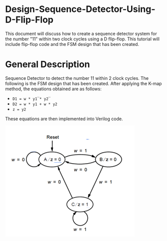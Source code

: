 # Design-Sequence-Detector-Using-D-Flip-Flop
This document will discuss how to create a sequence detector system for the number "11" within two clock cycles using a D flip-flop. This tutorial will include flip-flop code and the FSM design that has been created.
# General Description

Sequence Detector to detect the number 11 within 2 clock cycles. The following is the FSM design that has been created. After applying the K-map method, the equations obtained are as follows:
- `D1 = w * y1̅ * y2̅`
- `D2 = w * y1 + w * y2`
- `z = y2`

These equations are then implemented into Verilog code.

![FSM Design](image.png)


